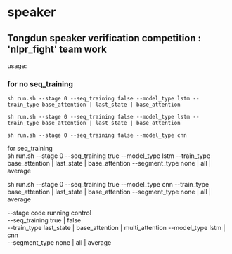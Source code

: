 # speaker

## Tongdun speaker verification  competition : 'nlpr_fight' team work 

usage:
### for no seq_training  

```sh run.sh --stage 0 --seq_training false --model_type lstm --train_type base_attention | last_state | base_attention ```  

```sh run.sh --stage 0 --seq_training false --model_type lstm --train_type base_attention | last_state | base_attention  ```  

```sh run.sh --stage 0 --seq_training false --model_type cnn ```

  
for seq_training                                                                                                                          
  sh run.sh --stage 0 --seq_training true --model_type lstm --train_type base_attention | last_state | base_attention --segment_type none | all | average
  
  sh run.sh --stage 0 --seq_training true --model_type cnn --train_type base_attention | last_state | base_attention  --segment_type none | all | average
  
--stage   code running control                     
--seq_training  true | false  
--train_type last_state | base_attention | multi_attention
--model_type lstm | cnn                                                                                                                   
--segment_type none | all | average

